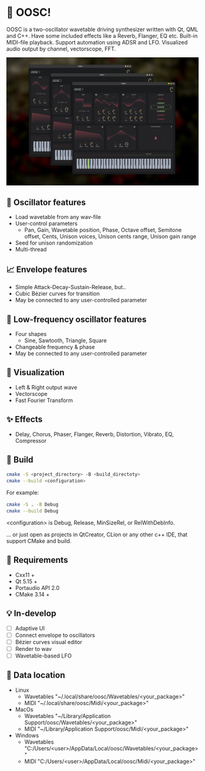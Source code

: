 # 🎹 OOSC!

OOSC is a two-oscillator wavetable driving synthesizer written with Qt, QML and C++. Have some included effects
like a Reverb, Flanger, EQ etc. Built-in MIDI-file playback. Support automation 
using ADSR and LFO. Visualized audio output by channel, vectorscope, FFT.

![welcome](Repository/images/welcome.jpg)

## 🎼 Oscillator features
- Load wavetable from any wav-file
- User-control parameters
    - Pan, Gain, Wavetable position, Phase, Octave offset, Semitone offset,
      Cents, Unison voices, Unison cents range, Unison gain range
- Seed for unison randomization
- Multi-thread

## 📈 Envelope features
- Simple Attack-Decay-Sustain-Release, but..
- Cubic Bézier curves for transition 
- May be connected to any user-controlled parameter

## 🐢 Low-frequency oscillator features
- Four shapes
    - Sine, Sawtooth, Triangle, Square
- Changeable frequency & phase
- May be connected to any user-controlled parameter

## 🔮 Visualization
- Left & Right output wave 
- Vectorscope
- Fast Fourier Transform

## ✨ Effects
- Delay, Chorus, Phaser, Flanger, Reverb, Distortion, Vibrato, EQ, Compressor

## 🔧 Build

```bash
cmake -S <project_directory> -B <build_directoty>
cmake --build <configuration>
```
For example:
```bash
cmake -S . -B Debug
cmake --build Debug
```
<configuration\> is Debug, Release, MinSizeRel, or RelWithDebInfo.

... or just open as projects in QtCreator, CLion or any other 
c++ IDE, that support CMake and build.

## 🔩 Requirements

- Cxx11 +
- Qt 5.15 +
- Portaudio API 2.0
- CMake 3.14 + 

## 💡 In-develop
- [ ] Adaptive UI
- [ ] Connect envelope to oscillators
- [ ] Bézier curves visual editor
- [ ] Render to wav
- [ ] Wavetable-based LFO

## 🎨 Data location
- Linux
    - Wavetables "~/.local/share/oosc/Wavetables/<your_package\>"
    - MIDI "~/.local/share/oosc/Midi/<your_package\>"
- MacOs
    - Wavetables "~/Library/Application Support/oosc/Wavetables/<your_package\>"
    - MIDI "~/Library/Application Support/oosc/Midi/<your_package\>" 
- Windows
    - Wavetables "C:/Users/<user\>/AppData/Local/oosc/Wavetables/<your_package\>"
    - MIDI "C:/Users/<user\>/AppData/Local/oosc/Midi/<your_package\>"
